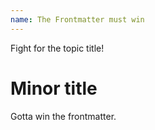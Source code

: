 ```yaml
---
name: The Frontmatter must win
---
```


Fight for the topic title!

# Minor title

Gotta win the frontmatter.